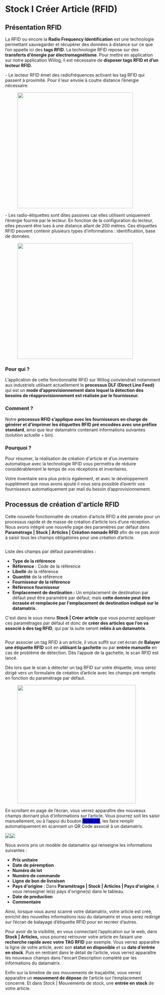 # Stock I Créer Article (RFID)

## Présentation RFID

La RFID ou encore la **Radio Frequency Identification** est une technologie permettant sauvegarder et récupérer des données à distance sur ce que l’on appelle ici des **tags RFID**. La technologie RFID repose sur des **transferts d’énergie par électromagnétisme**. Pour mettre en application sur notre application Wiilog, il est nécessaire de **disposer tags RFID et d’un lecteur RFID.**

\-        Le lecteur RFID émet des radiofréquences activant les tag RFID qui passent à proximité. Pour il leur envoie à coutre distance l’énergie nécessaire.

<figure><img src="../../.gitbook/assets/image (26).png" alt="" width="375"><figcaption></figcaption></figure>

\-        Les radio-étiquettes sont dites passives car elles utilisent uniquement l’énergie fournie par le lecteur. En fonction de la configuration du lecteur, elles peuvent être lues à une distance allant de 200 mètres. Ces étiquettes RFID peuvent contenir plusieurs types d’informations : identification, base de données.

<div data-full-width="false">

<figure><img src="../../.gitbook/assets/image (28).png" alt="" width="375"><figcaption></figcaption></figure>

</div>

### Pour qui ?&#x20;

L’application de cette fonctionnalité RFID sur Wiilog conviendrait notamment aux industriels utilisant actuellement le **processus DLF (Direct Line Feed)** qui est un **mode d’approvisionnement dans lequel la détection des besoins de réapprovisionnement est réalisée par le fournisseur.**

### Comment ?

Notre **processus RFID s’applique avec les fournisseurs en charge de générer et d’imprimer les étiquettes RFID pré encodées avec une préfixe standard**, ainsi que leur datamatrix contenant informations suivantes (solution actuelle + bin).

### Pourquoi ?&#x20;

Pour résumer, la réalisation de création d'article et d’un inventaire automatique avec la technologie RFID vous permettra de réduire considérablement le temps de vos réceptions et inventaires.&#x20;

&#x20;Votre inventaire sera plus précis également, et avec le développement supplément que nous avons ajouté il vous sera possible d’avertir vos fournisseurs automatiquement par mail du besoin d’approvisionnement.

## Processus de création d'article RFID

Cette nouvelle fonctionnalité de création d’article RFID a été pensée pour un processus rapide et de masse de création d’article lors d’une réception. Nous avons intégré une nouvelle page des paramètres par défaut dans **Paramétrage | Stock | Articles | Création nomade RFID** afin de ne pas avoir à saisir tous les champs obligatoires pour une création d’article.&#x20;

<figure><img src="../../.gitbook/assets/image (49).png" alt=""><figcaption></figcaption></figure>

Liste des champs par défaut paramétrables :&#x20;

* **Type de la référence**
* **Référence** : Code de la référence
* **Libellé** de la référence
* **Quantité** de la référence
* **Fournisseur de la référence**
* **Référence fournisseur**
* **Emplacement de destination :** Un emplacement de destination par défaut peut être paramétré par défaut, mais **cette donnée peut être écrasée et remplacée par l'emplacement de destination indiqué sur le datamatrix.**&#x20;

C'est dans le sous menu **Stock | Créer article** que vous pourrez appliquer ces paramétrages par défaut et donc de **créer des articles que l’on va associé à des tag RFID**, qui par la suite seront **reliés à un datamatrix**.

<figure><img src="../../.gitbook/assets/image (27).png" alt=""><figcaption></figcaption></figure>

Pour associer un tag RFID à un article, il vous suffit sur cet écran de **Balayer une étiquette RFID** soit en **utilisant la gachette** ou par **entrée manuelle** en cas de problème de détection. Dès l’appuie de la gachette, le scan RFID est lancé.

Dès lors que le scan à détecter un tag RFID sur votre étiquette, vous serez dirigé vers un formulaire de création d’article avec les champs pré remplis en fonction du paramétrage par défaut.&#x20;

<figure><img src="../../.gitbook/assets/image (21).png" alt="" width="384"><figcaption></figcaption></figure>

En scrollant en page de l’écran, vous verrez apparaître des nouveaux champs donnant plus d’informations sur l’article. Vous pourrez soit les saisir manuellement, ou à l’appui du bouton <mark style="background-color:blue;">**Scan 2D**</mark>, les faire remplir automatiquement en scannant un QR Code associé à un datamatrix.&#x20;

![](<../../.gitbook/assets/image (12).png>)![](<../../.gitbook/assets/image (48).png>)

Nous avons pris un modèle de datamatrix qui renseigne les informations suivantes :&#x20;

* **Prix unitaire**
* **Date de péremption**
* **Numéro de lot**
* **Numéro de commande**
* **Ligne de bon de livraison**&#x20;
* **Pays d'origine** : Dans **Paramétrage | Stock | Articles | Pays d'origine**, il vous renseigner le(s) pays d'origine(s)  dans le tableau.
* **Date de production**
* **Commentaire**

Ainsi, lorsque vous aurez scanné votre datamatrix, votre article est créé, enrichit des nouvelles informations issu du datamatrix et vous serez redirigé sur l’écran de balayage d’étiquette RFID pour en recréer d’autres.

Pour avoir de la visibilité, en vous connectant l’application sur le web, dans **Stock | Articles,** vous pourrez retrouver votre article en faisant une **recherche rapide avec votre TAG RFID** par exemple. Vous verrez apparaître la ligne de votre article, avec son **statut en disponible** et sa **date d’entrée en stock**. Puis en rentrant dans le détail de l’article, vous verrez apparaître les nouveaux champs dans l'encart Description complété par les informations du datamatrix.&#x20;

Enfin sur la timeline de ses mouvements de traçabilité, vous verrez apparaître un **mouvement de dépose** de l’article sur l’emplacement concerné. Et dans Stock | Mouvements de stock, une **entrée en stock** de votre article.&#x20;
